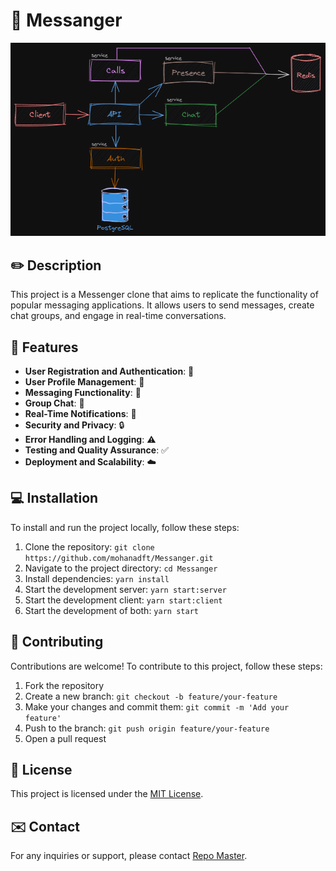 # 🌟 Messanger

<p align="center">
  <img src="./docs/system.png" alt="System Design" />
</p>

## ✏️ Description

This project is a Messenger clone that aims to replicate the functionality of popular messaging applications. It allows users to send messages, create chat groups, and engage in real-time conversations.

## 🚀 Features

- **User Registration and Authentication**: 🔑
- **User Profile Management**: 👤
- **Messaging Functionality**: 💬
- **Group Chat**: 👥
- **Real-Time Notifications**: 🔔
- **Security and Privacy**: 🔒
- **Error Handling and Logging**: ⚠️
- **Testing and Quality Assurance**: ✅
- **Deployment and Scalability**: ☁️

## 💻 Installation

To install and run the project locally, follow these steps:

1. Clone the repository: `git clone https://github.com/mohanadft/Messanger.git`
2. Navigate to the project directory: `cd Messanger`
3. Install dependencies: `yarn install`
4. Start the development server: `yarn start:server`
5. Start the development client: `yarn start:client`
6. Start the development of both: `yarn start`

## 🙌 Contributing

Contributions are welcome! To contribute to this project, follow these steps:

1. Fork the repository
2. Create a new branch: `git checkout -b feature/your-feature`
3. Make your changes and commit them: `git commit -m 'Add your feature'`
4. Push to the branch: `git push origin feature/your-feature`
5. Open a pull request

## 📄 License

This project is licensed under the [MIT License](LICENSE).

## ✉️ Contact

For any inquiries or support, please contact [Repo Master](mailto:mohanadfteha@gmail.com).
